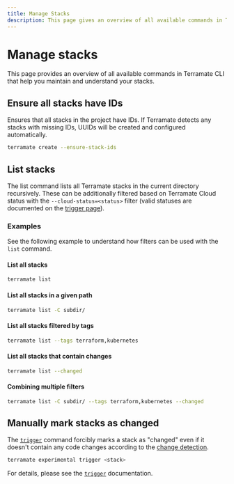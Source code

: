 ```yaml
---
title: Manage Stacks
description: This page gives an overview of all available commands in Terramate CLI that help you maintain and understand your stacks.
---
```


# Manage stacks

This page provides an overview of all available commands in Terramate CLI that help you maintain and understand your stacks.

## Ensure all stacks have IDs

Ensures that all stacks in the project have IDs. If Terramate detects any stacks with missing IDs, UUIDs will be created
and configured automatically.

```sh
terramate create --ensure-stack-ids
```

## List stacks

The list command lists all Terramate stacks in the current directory recursively.
These can be additionally filtered based on Terramate Cloud status with the `--cloud-status=<status>`
filter (valid statuses are documented on the [trigger page](../cmdline/experimental/experimental-trigger.md)).

### Examples

See the following example to understand how filters can be used with the `list` command.

#### List all stacks

```sh
terramate list
```

#### List all stacks in a given path

```sh
terramate list -C subdir/
```

#### List all stacks filtered by tags

```sh
terramate list --tags terraform,kubernetes
```

#### List all stacks that contain changes

```sh
terramate list --changed
```

#### Combining multiple filters

```sh
terramate list -C subdir/ --tags terraform,kubernetes --changed
```

## Manually mark stacks as changed

The [`trigger`](../cmdline/experimental/experimental-trigger.md) command forcibly marks a stack as "changed" even if it doesn't contain any code
changes according to the [change detection](../change-detection/index.md).

```sh
terramate experimental trigger <stack>
```

For details, please see the [`trigger`](../cmdline/experimental/experimental-trigger.md) documentation.
